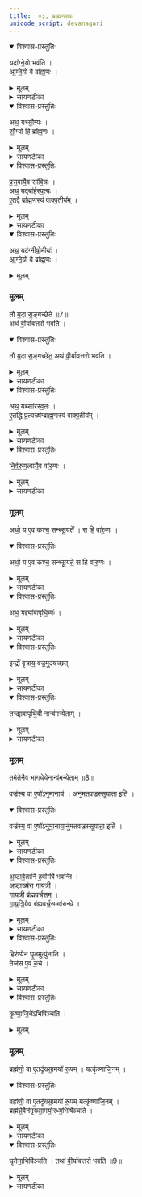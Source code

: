 ```yaml
---
title:  ०३, ब्राह्मणसवः
unicode_script: devanagari
---
```



<details open><summary>विश्वास-प्रस्तुतिः</summary>

यदा᳚ग्ने॒यो भव॑ति ।  
आ॒ग्ने॒यो वै ब्रा᳚ह्म॒णः ।  
</details>

<details><summary>मूलम्</summary>

यदा᳚ग्ने॒यो भव॑ति ।  
आ॒ग्ने॒यो वै ब्रा᳚ह्म॒णः ।  
</details>

<details><summary>सायणटीका</summary>

(SB) 1द्वितीये वैश्यसवोऽभिहितः । तृतीये ब्राह्मणसवोऽभिधीयते । स च सूत्रकारेण स्पष्टीकृतः - 'ब्राह्मणो ब्रह्मवर्चसकाम आग्नेयादीन्यष्टौ हवींषि निर्वपति पुरस्तात्स्विष्टकृतो हिरण्येन घृतमुत्पूरय तेन कृष्णाजिन आसीनमभिषिञ्चति' इति । तान्येतानि हवींषि विधातव्यानि । तत्र प्रथमं विधत्ते - आग्रेयोऽष्टाकपालः कर्तव्यः । अग्निना सह ब्राह्मणस्य प्रजापतिमुखजत्वसाम्येनाग्नेयत्वम् ॥
</details>

<details open><summary>विश्वास-प्रस्तुतिः</summary>

अथ॒ यथ्सौ॒म्यः ।   
सौ॒म्यो हि ब्रा᳚ह्म॒णः ।  
</details>

<details><summary>मूलम्</summary>

अथ॒ यथ्सौ॒म्यः ।   
सौ॒म्यो हि ब्रा᳚ह्म॒णः ।  
</details>

<details><summary>सायणटीका</summary>

2द्वितीयं विधत्ते - सौम्य एकादशकपालः कर्तव्यः । 'सोमोऽस्माकं ब्राह्मणानाꣳराजा' इति श्रुतेः ब्राह्मणस्य सौम्यत्वम् ॥
</details>

<details open><summary>विश्वास-प्रस्तुतिः</summary>

प्र॒स॒वायै॒व सा॑वि॒त्रः ।  
अथ॒ यद्बा॑र्हस्प॒त्यः ।  
ए॒तद्वै ब्रा᳚ह्म॒णस्य॑ वाक्प॒तीय᳚म्   ।
</details>

<details><summary>मूलम्</summary>

प्र॒स॒वायै॒व सा॑वि॒त्रः ।  
अथ॒ यद्बा॑र्हस्प॒त्यः ।  
ए॒तद्वै ब्रा᳚ह्म॒णस्य॑ वाक्प॒तीय᳚म्   ।
</details>

<details><summary>सायणटीका</summary>

3-4तृतीयं विधत्ते - सावित्रोऽष्टाकपालः कार्यः । स च प्रसवायैव कल्प्यते । चतुर्थं विधत्ते - बार्हस्पत्योऽष्टाकपालः कर्तव्यः । यद्बृहस्पतिसंबन्धित्वं एतदेव ब्राह्मणस्य वाक्पतित्वं नाम ॥
</details>

<details open><summary>विश्वास-प्रस्तुतिः</summary>

अथ॒ यद॑ग्नीषो॒मीयः॑ ।  
आ॒ग्ने॒यो वै ब्रा᳚ह्म॒णः ।  
</details>

<details><summary>मूलम्</summary>

अथ॒ यद॑ग्नीषो॒मीयः॑ ।  
आ॒ग्ने॒यो वै ब्रा᳚ह्म॒णः ।  
</details>

### मूलम्

तौ य॒दा स॒ङ्गच्छे॑ते ॥7॥    
अथ॑ वी॒र्या॑वत्तरो भवति ।
<details open><summary>विश्वास-प्रस्तुतिः</summary>

तौ य॒दा स॒ङ्गच्छे॑त॒ अथ॑ वी॒र्या॑वत्तरो भवति ।
</details>

<details><summary>मूलम्</summary>

तौ य॒दा स॒ङ्गच्छे॑त॒ अथ॑ वी॒र्या॑वत्तरो भवति ।
</details>

<details><summary>सायणटीका</summary>

5पञ्चमं विधत्ते - अग्नीषोमीय एकादशकपालः कर्तव्यः । ब्राह्मणस्याग्नेयत्वं पूर्वमुक्तम् । तेन पूर्वोक्तं सौम्यत्वमप्युपलक्ष्यते । तावग्निश्च सोमश्चेत्येतौ यदा सङ्गतौ भवतस्तदानीं द्विगुणब्राह्मण्येन वीर्यातिशयो भवति ॥
</details>

<details open><summary>विश्वास-प्रस्तुतिः</summary>

अथ॒ यथ्सा॑रस्व॒तः ।  
ए॒तद्धि प्र॒त्यख्ष॑म्ब्राह्म॒णस्य॑ वाक्प॒तीय᳚म् ।
</details>

<details><summary>मूलम्</summary>

अथ॒ यथ्सा॑रस्व॒तः ।  
ए॒तद्धि प्र॒त्यख्ष॑म्ब्राह्म॒णस्य॑ वाक्प॒तीय᳚म् ।
</details>

<details><summary>सायणटीका</summary>

6अथ षष्ठं विधत्ते - सारस्वतोऽष्टाकपालः कार्यः । ब्राह्मणस्य सरस्वतीसंबन्धित्वं यदस्ति एतत्प्रत्यक्षमेव वाक्पतित्वम् । बृहस्पतिसंबन्धेन तु यद्वाक्पतित्वं पूर्वमुक्तं तच्छास्त्रसिद्धम् । जिह्वायाः सरस्वतीसंबन्धे तु तद्वाक्पतित्वमनुभूयते ॥
</details>

<details open><summary>विश्वास-प्रस्तुतिः</summary>

नि॒र्व॒रु॒ण॒त्वायै॒व वा॑रु॒णः ।
</details>

<details><summary>मूलम्</summary>

नि॒र्व॒रु॒ण॒त्वायै॒व वा॑रु॒णः ।
</details>

<details><summary>सायणटीका</summary>

7सप्तमं विधत्ते - वारुणोऽष्टाकपालः कर्तव्यः । स च पूर्ववद्वरुणपाशराहित्यायैव संपद्यते ।
</details>

### मूलम्
अथो॒ य ए॒व कश्च॒ सन्थ्सू॒यते᳚ ।
स हि वा॑रु॒णः ।

<details open><summary>विश्वास-प्रस्तुतिः</summary>

अथो॒ य ए॒व कश्च॒ सन्थ्सू॒यते॒ स हि वा॑रु॒णः ।
</details>

<details><summary>मूलम्</summary>

अथो॒ य ए॒व कश्च॒ सन्थ्सू॒यते॒ स हि वा॑रु॒णः ।
</details>

<details><summary>सायणटीका</summary>

अपिच य एव कश्चित्पुमानधमोऽपि सूयतेऽभिषिच्यते स पुमान्वरुणेनानुगृहीतो राजा भवति ॥
</details>

<details open><summary>विश्वास-प्रस्तुतिः</summary>

अथ॒ यद्द्या॑वापृथि॒व्यः॑ ।
</details>

<details><summary>मूलम्</summary>

अथ॒ यद्द्या॑वापृथि॒व्यः॑ ।
</details>

<details><summary>सायणटीका</summary>

8अष्टमं विधत्ते - द्यावापृथिव्यः एककपालः कर्तव्यः ।
</details>

<details open><summary>विश्वास-प्रस्तुतिः</summary>

इन्द्रो॑ वृ॒त्राय॒ वज्र॒मुद॑यच्छत् ।
</details>

<details><summary>मूलम्</summary>

इन्द्रो॑ वृ॒त्राय॒ वज्र॒मुद॑यच्छत् ।
</details>

<details><summary>सायणटीका</summary>

पुरा कदाचिदिन्द्रो वृत्रवधार्थं वज्रमुद्यतवान् ।
</details>

<details open><summary>विश्वास-प्रस्तुतिः</summary>

तन्द्यावा॑पृथि॒वी नान्व॑मन्येताम् ।
</details>

<details><summary>मूलम्</summary>

तन्द्यावा॑पृथि॒वी नान्व॑मन्येताम् ।
</details>

<details><summary>सायणटीका</summary>

तमिन्द्रं ते द्यावापृथिव्यौ नान्वमन्येताम् । अनूमत्यभावे कारणं दर्शपूर्णमासबाह्यणे स्पष्टमभिहितम् - 'ते अब्रूतां द्यावापृथिवी मा प्रहारावयोर्वै श्रितः' इति ।
</details>

### मूलम्
तमे॒तेनै॒व भा॑ग॒धेये॒नान्व॑मन्येताम् ॥8॥  

वज्र॑स्य॒ वा ए॒षो॑ऽनुमा॒नाय॑ । अनु॑मतवज्रस्सूयाता॒ इति॑ ।  
<details open><summary>विश्वास-प्रस्तुतिः</summary>

वज्र॑स्य॒ वा ए॒षो॑ऽनुमा॒नाया॒नु॑मतवज्रस्सूयाता॒ इति॑ ।
</details>

<details><summary>मूलम्</summary>

वज्र॑स्य॒ वा ए॒षो॑ऽनुमा॒नाया॒नु॑मतवज्रस्सूयाता॒ इति॑ ।
</details>

<details><summary>सायणटीका</summary>

योऽयमेककपालरूपो भागोऽस्ति तेन भागधेयेन तुष्टे द्यवापृथिव्यौ वृत्रवधार्थमुद्यतं वज्रमङ्गीकृतवत्यौ । अतोऽत्रापि यः पुरोडाशः स एव वज्रस्यानुमत्यर्थं संपद्यते । अनुमतवज्रो हि पुंरुषः शत्रुक्षये समर्थत्वात्सूयाता अभिषेकमर्हतीत्येवाभिज्ञा आहुः ॥
</details>

<details open><summary>विश्वास-प्रस्तुतिः</summary>

अ॒ष्टावे॒तानि॑ ह॒वीꣳषि॑ भवन्ति ।  
अ॒ष्टाख्ष॑रा गाय॒त्री ।  
गा॒य॒त्री ब्र॑ह्मवर्च॒सम् ।   
गा॒य॒त्रि॒यैव ब॑ह्मवर्च॒समव॑रुन्धे ।  
</details>

<details><summary>मूलम्</summary>

अ॒ष्टावे॒तानि॑ ह॒वीꣳषि॑ भवन्ति ।  
अ॒ष्टाख्ष॑रा गाय॒त्री ।  
गा॒य॒त्री ब्र॑ह्मवर्च॒सम् ।   
गा॒य॒त्रि॒यैव ब॑ह्मवर्च॒समव॑रुन्धे ।  
</details>

<details><summary>सायणटीका</summary>

9अधिकत्वशङ्कानिवारणाय हविस्संख्यां दर्शयति - अष्टसंख्योपेताया गायत्र्या ब्रह्मवर्चसहेतुतया ब्रह्मवर्चसप्राप्तिः ।
</details>

<details open><summary>विश्वास-प्रस्तुतिः</summary>

हिर॑ण्येन घृ॒तमुत्पु॑नाति ।  
तेज॑स ए॒व रु॒चे ।  
</details>

<details><summary>मूलम्</summary>

हिर॑ण्येन घृ॒तमुत्पु॑नाति ।  
तेज॑स ए॒व रु॒चे ।  
</details>

<details><summary>सायणटीका</summary>

अभिषेकद्रव्यस्योत्पवनं विधत्ते - निर्मलद्रव्यत्वात्स्वतोऽपि घृतं तेजोर्थमेव पुनरपि हिरण्योत्पवनेनात्यन्तदीप्त्यर्थं भवति ॥
</details>

<details open><summary>विश्वास-प्रस्तुतिः</summary>

कृ॒ष्णा॒जि॒ने॑ऽभिषि॑ञ्चति ।
</details>

<details><summary>मूलम्</summary>

कृ॒ष्णा॒जि॒ने॑ऽभिषि॑ञ्चति ।
</details>

### मूलम्
ब्रह्म॑णो॒ वा ए॒तदृ॑ख्सा॒मयो॑ रू॒पम् ।
यत्कृ॑ष्णाजि॒नम् ।
<details open><summary>विश्वास-प्रस्तुतिः</summary>

ब्रह्म॑णो॒ वा ए॒तदृ॑ख्सा॒मयो॑ रू॒पम् यत्कृ॑ष्णाजि॒नम् ।   
ब्रह्म॑न्ने॒वैन॑मृख्सा॒मयो॒रध्य॒भिषि॑ञ्चति ।
</details>

<details><summary>मूलम्</summary>

ब्रह्म॑णो॒ वा ए॒तदृ॑ख्सा॒मयो॑ रू॒पम् यत्कृ॑ष्णाजि॒नम् ।   
ब्रह्म॑न्ने॒वैन॑मृख्सा॒मयो॒रध्य॒भिषि॑ञ्चति ।
</details>

<details><summary>सायणटीका</summary>

10अभिषेककालीनमाधारं विधत्ते - कृष्णाजिने समासीनमेनभभिषिञ्चेत् । कृष्णाजिनं च ब्रह्मणो वेदस्य संबन्धिनोः ऋक्सामयोः स्वरूपम् । 'ऋक्सामे वै देवेभ्यो यज्ञायातिष्ठमाने कृष्णोरूपं कृत्वाऽपक्रम्पातिष्ठताम्' इत्यन्यत्राम्नानात् । अतः कृष्णाजिनेऽभिषेकेण ब्रह्मन्नेव वेद एव ऋक्सामयोरुपर्येनमभिषिञ्चति ॥
</details>

<details open><summary>विश्वास-प्रस्तुतिः</summary>

घृ॒तेना॒भिषि॑ञ्चति ।
तथा॑ वी॒र्या॑वत्तरो भवति ॥9॥  
</details>

<details><summary>मूलम्</summary>

घृ॒तेना॒भिषि॑ञ्चति ।
तथा॑ वी॒र्या॑वत्तरो भवति ॥9॥  
</details>

<details><summary>सायणटीका</summary>

11द्रव्यं विधत्ते - घृतस्य वज्ररूपत्वमन्यत्राम्नातम् - 'घृतं खलु वै देवा वज्रं कृत्वा' इति । अतो घृतेनाभिपेके वीर्यातिशयो भवति ॥

इति श्रीमत्सायणाचार्यविरचिते माधवीये वेदार्थप्रकाशे कष्णयजुर्वेदीयतैत्तिरीयब्राह्मणभाष्ये द्वितीयाष्टके सप्तमप्रपाठके तृतीयोऽनुवाकः ॥  

</details>

